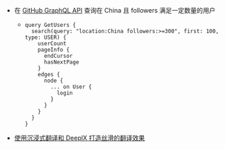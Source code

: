 - 在 [GitHub GraphQL API](https://docs.github.com/zh/graphql/overview/explorer) 查询在 China 且 followers 满足一定数量的用户
	- ```
	  query GetUsers {
	    search(query: "location:China followers:>=300", first: 100, type: USER) {
	      userCount
	      pageInfo {
	        endCursor
	        hasNextPage
	      }
	      edges {
	        node {
	          ... on User {
	            login
	          }
	        }
	      }
	    }
	  }
	  ```
- [使用沉浸式翻译和 DeeplX 打造丝滑的翻译效果](https://blog.steveee.me/posts/DeeplX/)